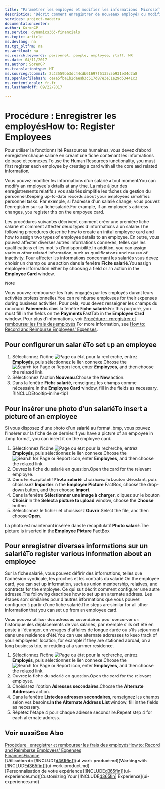 ```yaml
---
title: "Paramétrer les employés et modifier les informations| Microsoft Docs"
description: "Décrit comment enregistrer de nouveaux employés ou modifier les informations concernant ceux existants."
services: project-madeira
documentationcenter: 
author: SorenGP
ms.service: dynamics365-financials
ms.topic: article
ms.devlang: na
ms.tgt_pltfrm: na
ms.workload: na
ms.search.keywords: personnel, people, employee, staff, HR
ms.date: 08/11/2017
ms.author: SorenGP
ms.translationtype: HT
ms.sourcegitcommit: 2c13559bb3dc44cdb61697f5135c5b931e34d2a8
ms.openlocfilehash: ceea5fba1b2daeab3c517d87e3e31e29d53441c3
ms.contentlocale: fr-fr
ms.lasthandoff: 09/22/2017

---
```

# <a name="how-to-register-employees"></a><span data-ttu-id="4c57e-103">Procédure : Enregistrer les employés</span><span class="sxs-lookup"><span data-stu-id="4c57e-103">How to: Register Employees</span></span>
<span data-ttu-id="4c57e-104">Pour utiliser la fonctionnalité Ressources humaines, vous devez d'abord enregistrer chaque salarié en créant une fiche contenant les informations de base et connexes.</span><span class="sxs-lookup"><span data-stu-id="4c57e-104">To use the Human Resources functionality, you must first register each employee by creating a card with all the core and related information.</span></span>

<span data-ttu-id="4c57e-105">Vous pouvez modifier les informations d'un salarié à tout moment.</span><span class="sxs-lookup"><span data-stu-id="4c57e-105">You can modify an employee's details at any time.</span></span> <span data-ttu-id="4c57e-106">La mise à jour des enregistrements relatifs à vos salariés simplifie les tâches de gestion du personnel.</span><span class="sxs-lookup"><span data-stu-id="4c57e-106">Keeping up-to-date records about your employees simplifies personnel tasks.</span></span> <span data-ttu-id="4c57e-107">Par exemple, si l'adresse d'un salarié change, vous pouvez l'enregistrer sur sa fiche salarié.</span><span class="sxs-lookup"><span data-stu-id="4c57e-107">For example, if an employee's address changes, you register this on the employee card.</span></span>

<span data-ttu-id="4c57e-108">Les procédures suivantes décrivent comment créer une première fiche salarié et comment affecter deux types d'informations à un salarié.</span><span class="sxs-lookup"><span data-stu-id="4c57e-108">The following procedures describe how to create an initial employee card and how to assign two types of employee details to an employee.</span></span> <span data-ttu-id="4c57e-109">En outre, vous pouvez affecter diverses autres informations connexes, telles que les qualifications et les motifs d'indisponibilité.</span><span class="sxs-lookup"><span data-stu-id="4c57e-109">In addition, you can assign various other related information, such as qualifications and causes of inactivity.</span></span> <span data-ttu-id="4c57e-110">Pour affecter les informations concernant les salariés vous devez choisir un champ ou une action dans la fenêtre **Fiche salarié**.</span><span class="sxs-lookup"><span data-stu-id="4c57e-110">You assign employee information either by choosing a field or an action in the **Employee Card** window.</span></span>

> [!NOTE]  
> <span data-ttu-id="4c57e-111">Vous pouvez rembourser les frais engagés par les employés durant leurs activités professionnelles.</span><span class="sxs-lookup"><span data-stu-id="4c57e-111">You can reimburse employees for their expenses during business activities.</span></span> <span data-ttu-id="4c57e-112">Pour cela, vous devez renseigner les champs du raccourci **Paiements** dans la fenêtre **Fiche salarié**.</span><span class="sxs-lookup"><span data-stu-id="4c57e-112">For this purpose, you must fill in the fields on the **Payments** FastTab in the **Employee Card** window.</span></span> <span data-ttu-id="4c57e-113">Pour plus d'informations, voir [Procédure : enregistrer et rembourser les frais des employés](finance-how-record-reimburse-employee-expenses.md).</span><span class="sxs-lookup"><span data-stu-id="4c57e-113">For more information, see [How to: Record and Reimburse Employees' Expenses](finance-how-record-reimburse-employee-expenses.md).</span></span>

## <a name="to-set-up-an-employee"></a><span data-ttu-id="4c57e-114">Pour configurer un salarié</span><span class="sxs-lookup"><span data-stu-id="4c57e-114">To set up an employee</span></span>
1. <span data-ttu-id="4c57e-115">Sélectionnez l'icône ![Page ou état pour la recherche](media/ui-search/search_small.png "icône Page ou état pour la recherche"), entrez **Employés**, puis sélectionnez le lien connexe.</span><span class="sxs-lookup"><span data-stu-id="4c57e-115">Choose the ![Search for Page or Report](media/ui-search/search_small.png "Search for Page or Report icon") icon, enter **Employees**, and then choose the related link.</span></span>
2. <span data-ttu-id="4c57e-116">Sélectionnez l'action **Nouveau**.</span><span class="sxs-lookup"><span data-stu-id="4c57e-116">Choose the **New** action.</span></span>
3. <span data-ttu-id="4c57e-117">Dans la fenêtre **Fiche salarié**, renseignez les champs comme nécessaire.</span><span class="sxs-lookup"><span data-stu-id="4c57e-117">In the **Employee Card** window, fill in the fields as necessary.</span></span> [!INCLUDE[tooltip-inline-tip](includes/tooltip-inline-tip_md.md)]

## <a name="to-insert-a-picture-of-an-employee"></a><span data-ttu-id="4c57e-118">Pour insérer une photo d'un salarié</span><span class="sxs-lookup"><span data-stu-id="4c57e-118">To insert a picture of an employee</span></span>
<span data-ttu-id="4c57e-119">Si vous disposez d'une photo d'un salarié au format .bmp, vous pouvez l'insérer sur la fiche de ce dernier.</span><span class="sxs-lookup"><span data-stu-id="4c57e-119">If you have a picture of an employee in .bmp format, you can insert it on the employee card.</span></span>

1. <span data-ttu-id="4c57e-120">Sélectionnez l'icône ![Page ou état pour la recherche](media/ui-search/search_small.png "icône Page ou état pour la recherche"), entrez **Employés**, puis sélectionnez le lien connexe.</span><span class="sxs-lookup"><span data-stu-id="4c57e-120">Choose the ![Search for Page or Report](media/ui-search/search_small.png "Search for Page or Report icon") icon, enter **Employees**, and then choose the related link.</span></span>
2. <span data-ttu-id="4c57e-121">Ouvrez la fiche du salarié en question.</span><span class="sxs-lookup"><span data-stu-id="4c57e-121">Open the card for the relevant employee.</span></span>
3. <span data-ttu-id="4c57e-122">Dans le récapitulatif **Photo salarié**, choisissez le bouton déroulant, puis choisissez **Importer**.</span><span class="sxs-lookup"><span data-stu-id="4c57e-122">In the **Employee Picture** FactBox, choose the drop-down button, and then choose **Import**.</span></span>
4. <span data-ttu-id="4c57e-123">Dans la fenêtre **Sélectionner une image à charger**, cliquez sur le bouton **Choisir**.</span><span class="sxs-lookup"><span data-stu-id="4c57e-123">In the **Select a picture to upload** window, choose the **Choose** button.</span></span>
5. <span data-ttu-id="4c57e-124">Sélectionnez le fichier et choisissez **Ouvrir**.</span><span class="sxs-lookup"><span data-stu-id="4c57e-124">Select the file, and then choose **Open**.</span></span>

<span data-ttu-id="4c57e-125">La photo est maintenant insérée dans le récapitulatif **Photo salarié**.</span><span class="sxs-lookup"><span data-stu-id="4c57e-125">The picture is inserted in the **Employee Picture** FactBox.</span></span>

## <a name="to-register-various-information-about-an-employee"></a><span data-ttu-id="4c57e-126">Pour enregistrer diverses informations sur un salarié</span><span class="sxs-lookup"><span data-stu-id="4c57e-126">To register various information about an employee</span></span>
<span data-ttu-id="4c57e-127">Sur la fiche salarié, vous pouvez définir des informations, telles que l'adhésion syndicale, les proches et les contrats du salarié.</span><span class="sxs-lookup"><span data-stu-id="4c57e-127">On the employee card, you can set up information, such as union membership, relatives, and contracts for the employee.</span></span> <span data-ttu-id="4c57e-128">Ce qui suit décrit comment configurer une autre adresse.</span><span class="sxs-lookup"><span data-stu-id="4c57e-128">The following describes how to set up an alternate address.</span></span> <span data-ttu-id="4c57e-129">Les étapes sont similaires pour d'autres informations que vous pouvez configurer à partir d'une fiche salarié.</span><span class="sxs-lookup"><span data-stu-id="4c57e-129">The steps are similar for all other information that you can set up from an employee card.</span></span>

<span data-ttu-id="4c57e-130">Vous pouvez utiliser des adresses secondaires pour conserver un historique des déplacements de vos salariés, par exemple s'ils ont été en poste à l'étranger, en voyages d'affaires de longue durée ou s'ils séjournent dans une résidence d'été.</span><span class="sxs-lookup"><span data-stu-id="4c57e-130">You can use alternate addresses to keep track of your employees’ location, for example if they are stationed abroad, on a long business trip, or residing at a summer residence.</span></span>

1. <span data-ttu-id="4c57e-131">Sélectionnez l'icône ![Page ou état pour la recherche](media/ui-search/search_small.png "icône Page ou état pour la recherche"), entrez **Employés**, puis sélectionnez le lien connexe.</span><span class="sxs-lookup"><span data-stu-id="4c57e-131">Choose the ![Search for Page or Report](media/ui-search/search_small.png "Search for Page or Report icon") icon, enter **Employees**, and then choose the related link.</span></span>
2. <span data-ttu-id="4c57e-132">Ouvrez la fiche du salarié en question.</span><span class="sxs-lookup"><span data-stu-id="4c57e-132">Open the card for the relevant employee.</span></span>
3. <span data-ttu-id="4c57e-133">Choisissez l'option **Adresses secondaires**.</span><span class="sxs-lookup"><span data-stu-id="4c57e-133">Choose the **Alternate Addresses** action.</span></span>
4. <span data-ttu-id="4c57e-134">Dans la fenêtre **Liste des adresses secondaires**, renseignez les champs selon vos besoins.</span><span class="sxs-lookup"><span data-stu-id="4c57e-134">**In the Alternate Address List** window, fill in the fields as necessary.</span></span>
5. <span data-ttu-id="4c57e-135">Répétez l'étape 4 pour chaque adresse secondaire.</span><span class="sxs-lookup"><span data-stu-id="4c57e-135">Repeat step 4 for each alternate address.</span></span>

## <a name="see-also"></a><span data-ttu-id="4c57e-136">Voir aussi</span><span class="sxs-lookup"><span data-stu-id="4c57e-136">See Also</span></span>
[<span data-ttu-id="4c57e-137">Procédure : enregistrer et rembourser les frais des employés</span><span class="sxs-lookup"><span data-stu-id="4c57e-137">How to: Record and Reimburse Employees' Expenses</span></span>](finance-how-record-reimburse-employee-expenses.md)  
[<span data-ttu-id="4c57e-138">Finances</span><span class="sxs-lookup"><span data-stu-id="4c57e-138">Finance</span></span>](finance.md)  
<span data-ttu-id="4c57e-139">[Utilisation de [!INCLUDE[d365fin](includes/d365fin_md.md)]](ui-work-product.md)</span><span class="sxs-lookup"><span data-stu-id="4c57e-139">[Working with [!INCLUDE[d365fin](includes/d365fin_md.md)]](ui-work-product.md)</span></span>  
<span data-ttu-id="4c57e-140">[Personnalisation de votre expérience [!INCLUDE[d365fin](includes/d365fin_md.md)]](ui-experiences.md)</span><span class="sxs-lookup"><span data-stu-id="4c57e-140">[Customizing Your [!INCLUDE[d365fin](includes/d365fin_md.md)] Experience](ui-experiences.md)</span></span>

